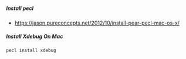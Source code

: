 ##### Install pecl
- https://jason.pureconcepts.net/2012/10/install-pear-pecl-mac-os-x/

##### Install Xdebug On Mac
```pecl install xdebug```
